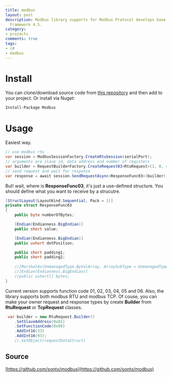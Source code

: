 ```yaml
---
title: modbus
layout: post
description: Modbus library supports for Modbus Protocol develops base on C# and Net
  Framework 4.5.
category:
- projects
comments: true
tags:
- c#
- modbus
---
```


<span/>

# Install

You can clone/download source code from [this repository](https://github.com/sontx/modbus) and then add to your project. Or install via Nuget:

```bash
Install-Package Modbus
```

# Usage

Easiest way.

``` cs
// use modbus rtu
var session = ModbusSessionFactory.CreateRtuSession(serialPort);
// arguments are slave id, data address and number of registers
var builder = RequestBuilderFactory.CreateRequest03<RtuRequest>(1, 0, 4);
// send request and wait for response
var response = await session.SendRequestAsync<ResponseFunc03>(builder);
```

But! wait, where is **ResponseFunc03**, it's just a use-defined structure. You should define what you want to receive by a strucutre.

``` cs
[StructLayout(LayoutKind.Sequential, Pack = 1)]
private struct ResponseFunc03
{
    public byte numberOfBytes;

    [Endian(Endianness.BigEndian)]
    public short value;

    [Endian(Endianness.BigEndian)]
    public ushort dotPosition;

    public short padding1;
    public short padding2;
    
    //[MarshalAs(UnmanagedType.ByValArray, ArraySubType = UnmanagedType.U2, SizeConst = 4)]
    //[Endian(Endianness.BigEndian)]
    //public ushort[] bytes;
}
```

Current version supports function code 01, 02, 03, 04, 05 and 06. Also, the library supports both modbus RTU and modbus TCP. Of couse, you can make your owner request and response types by create **Builder** from **RtuRequest** or **TcpRequest** classes.

``` cs
 var builder = new RtuRequest.Builder()
    .SetSlaveAddress(0x01)
    .SetFunctionCode(0x09)
    .AddInt16(33)
    .AddInt16(93);
    //.SetObject(requestDataStruct)
```

## Source

[https://github.com/sontx/modbus](https://github.com/sontx/modbus)
